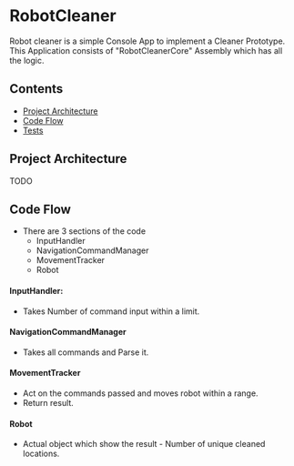 # RobotCleaner

Robot cleaner is a simple Console App to implement a Cleaner Prototype.
This Application consists of "RobotCleanerCore" Assembly which has all the logic.


## Contents
  * [Project Architecture](#project-architecture)
  * [Code Flow](#code-flow)
  * [Tests](#tests)

## Project Architecture

TODO

## Code Flow

  * There are 3 sections of the code 
    - InputHandler
    - NavigationCommandManager
    - MovementTracker
    - Robot

#### InputHandler: 
  * Takes Number of command input within a limit.

#### NavigationCommandManager
  * Takes all commands and Parse it.

#### MovementTracker
  * Act on the commands passed and moves robot within a range.
  * Return result.

#### Robot
  * Actual object which show the result - Number of unique cleaned locations.
